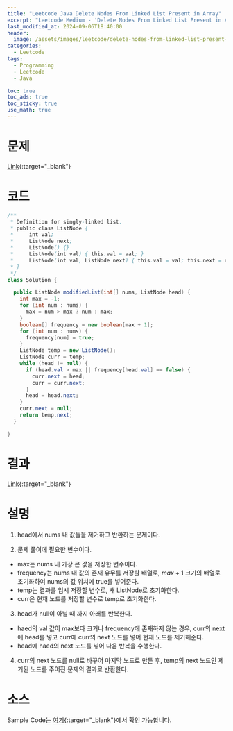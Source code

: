 ```yaml
---
title: "Leetcode Java Delete Nodes From Linked List Present in Array"
excerpt: "Leetcode Medium - 'Delete Nodes From Linked List Present in Array' 문제 Java 풀이"
last_modified_at: 2024-09-06T18:40:00
header:
  image: /assets/images/leetcode/delete-nodes-from-linked-list-present-in-array.png
categories:
  - Leetcode
tags:
  - Programming
  - Leetcode
  - Java

toc: true
toc_ads: true
toc_sticky: true
use_math: true
---
```

# 문제
[Link](https://leetcode.com/problems/delete-nodes-from-linked-list-present-in-array/){:target="_blank"}

# 코드
```java
/**
 * Definition for singly-linked list.
 * public class ListNode {
 *     int val;
 *     ListNode next;
 *     ListNode() {}
 *     ListNode(int val) { this.val = val; }
 *     ListNode(int val, ListNode next) { this.val = val; this.next = next; }
 * }
 */
class Solution {

  public ListNode modifiedList(int[] nums, ListNode head) {
    int max = -1;
    for (int num : nums) {
      max = num > max ? num : max;
    }
    boolean[] frequency = new boolean[max + 1];
    for (int num : nums) {
      frequency[num] = true;
    }
    ListNode temp = new ListNode();
    ListNode curr = temp;
    while (head != null) {
      if (head.val > max || frequency[head.val] == false) {
        curr.next = head;
        curr = curr.next;
      }
      head = head.next;
    }
    curr.next = null;
    return temp.next;
  }

}
```

# 결과
[Link](https://leetcode.com/problems/delete-nodes-from-linked-list-present-in-array/submissions/1380913842/){:target="_blank"}

# 설명
1. head에서 nums 내 값들을 제거하고 반환하는 문제이다.

2. 문제 풀이에 필요한 변수이다.
- max는 nums 내 가장 큰 값을 저장한 변수이다.
- frequency는 nums 내 값의 존재 유무를 저장할 배열로, $max + 1$ 크기의 배열로 초기화하여 nums의 값 위치에 true를 넣어준다.
- temp는 결과를 임시 저장할 변수로, 새 ListNode로 초기화한다.
- curr은 현재 노드를 저장할 변수로 temp로 초기화한다.

3. head가 null이 아닐 때 까지 아래를 반복한다.
- haed의 val 값이 max보다 크거나 frequency에 존재하지 않는 경우, curr의 next에 head를 넣고 curr에 curr의 next 노드를 넣어 현재 노드를 제거해준다.
- head에 haed의 next 노드를 넣어 다음 반복을 수행한다.

4. curr의 next 노드를 null로 바꾸어 마지막 노드로 만든 후, temp의 next 노드인 제거된 노드를 주어진 문제의 결과로 반환한다.

# 소스
Sample Code는 [여기](https://github.com/GracefulSoul/leetcode/blob/master/src/main/java/gracefulsoul/problems/DeleteNodesFromLinkedListPresentInArray.java){:target="_blank"}에서 확인 가능합니다.